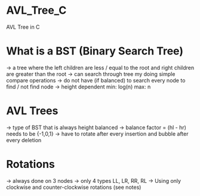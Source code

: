 # AVL_Tree_C
AVL Tree in C

# What is a BST (Binary Search Tree)
-> a tree where the left children are less / equal to the root and right children are greater than the root
-> can search through tree my doing simple compare operations
-> do not have (if balanced) to search every node to find / not find node
-> height dependent min: log(n) max: n 

# AVL Trees
-> type of BST that is always height balanced
-> balance factor = (hl - hr) needs to be {-1,0,1}
-> have to rotate after every insertion and bubble after every deletion

# Rotations
-> always done on 3 nodes
-> only 4 types LL, LR, RR, RL
-> Using only clockwise and counter-clockwise rotations (see notes)




